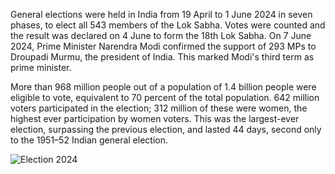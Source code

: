 General elections were held in India from 19 April to 1 June 2024 in seven phases, to elect all 543 members of the Lok Sabha. Votes were counted and the result was declared on 4 June to form the 18th Lok Sabha. On 7 June 2024, Prime Minister Narendra Modi confirmed the support of 293 MPs to Droupadi Murmu, the president of India. This marked Modi's third term as prime minister.

More than 968 million people out of a population of 1.4 billion people were eligible to vote, equivalent to 70 percent of the total population. 642 million voters participated in the election; 312 million of these were women, the highest ever participation by women voters. This was the largest-ever election, surpassing the previous election, and lasted 44 days, second only to the 1951–52 Indian general election. 

![Election 2024](https://github.com/user-attachments/assets/c38f5392-982d-403c-bced-d9e1fa0726c5)
